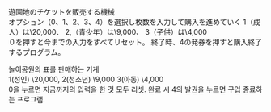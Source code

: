遊園地のチケットを販売する機械  
オプション（0、1、2、3、4）を選択し枚数を入力して購入を進めていく
1（成人）は\20,000、 2,（青少年）は\9,000、 3（子供）は\4,000  
０を押すと今までの入力をすべてリセット。
終了時、4の発券を押すと購入終了するプログラム。 


놀이공원의 표를 판매하는 기계  
1(성인) \20,000, 2(청소년) \9,000 3(아동) \4,000  
0을 누르면 지금까지의 입력을 한 것 모두 리셋.
완료 시 4의 발권을 누르면 구입 종료하는 프로그램.
